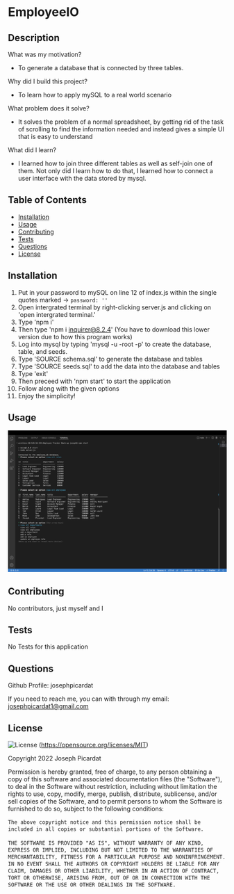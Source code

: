 # EmployeeIO

  ## Description

  What was my motivation?
  - To generate a database that is connected by three tables.

  Why did I build this project?
  - To learn how to apply mySQL to a real world scenario

  What problem does it solve?
  - It solves the problem of a normal spreadsheet, by getting rid of the task of scrolling to find the information needed and instead gives a simple UI that is easy to understand

  What did I learn?
  - I learned how to join three different tables as well as self-join one of them. Not only did I learn how to do that, I learned how to connect a user interface with the data stored by mysql.
  

  ## Table of Contents

  - [Installation](#installation)
  - [Usage](#usage)
  - [Contributing](#contributing)
  - [Tests](#tests)
  - [Questions](#questions)
  - [License](#license)

  ## Installation

1. Put in your password to mySQL on line 12 of index.js within the single quotes marked -> `password: ''`
2. Open intergrated terminal by right-clicking server.js and clicking on 'open intergrated terminal.'
3. Type 'npm i'
4. Then type 'npm i inquirer@8.2.4' (You have to download this lower version due to how this program works)
5. Log into mysql by typing 'mysql -u -root -p' to create the database, table, and seeds.
6. Type 'SOURCE schema.sql' to generate the database and tables
7. Type 'SOURCE seeds.sql' to add the data into the database and tables
8. Type 'exit'
9. Then preceed with 'npm start' to start the application
10. Follow along with the given options
11. Enjoy the simplicity!


  ## Usage

  ![Example use of application](./images/applicationExample.png)

  ## Contributing

  No contributors, just myself and I


  ## Tests

  No Tests for this application

  ## Questions

  Github Profile: josephpicardat

  If you need to reach me, you can with through my email: josephpicardat1@gmail.com

  ## License

  ![License](https://img.shields.io/badge/License-MIT-yellow.svg)
  (https://opensource.org/licenses/MIT)

  Copyright 2022 Joseph Picardat

  Permission is hereby granted, free of charge, to any person obtaining a copy of this software and associated documentation files (the "Software"), to deal in the Software without restriction, including without limitation the rights to use, copy, modify, merge, publish, distribute, sublicense, and/or sell copies of the Software, and to permit persons to whom the Software is furnished to do so, subject to the following conditions:

    The above copyright notice and this permission notice shall be included in all copies or substantial portions of the Software.
    
    THE SOFTWARE IS PROVIDED "AS IS", WITHOUT WARRANTY OF ANY KIND, EXPRESS OR IMPLIED, INCLUDING BUT NOT LIMITED TO THE WARRANTIES OF MERCHANTABILITY, FITNESS FOR A PARTICULAR PURPOSE AND NONINFRINGEMENT. IN NO EVENT SHALL THE AUTHORS OR COPYRIGHT HOLDERS BE LIABLE FOR ANY CLAIM, DAMAGES OR OTHER LIABILITY, WHETHER IN AN ACTION OF CONTRACT, TORT OR OTHERWISE, ARISING FROM, OUT OF OR IN CONNECTION WITH THE SOFTWARE OR THE USE OR OTHER DEALINGS IN THE SOFTWARE.

